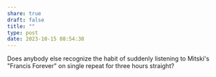 ```yaml
---
share: true
draft: false
title: ""
type: post
date: 2023-10-15 08:54:38
---
```


Does anybody else recognize the habit of suddenly listening to Mitski's "Francis Forever" on single repeat for three hours straight?
